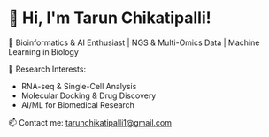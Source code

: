 # 👋 Hi, I'm Tarun Chikatipalli!
🚀 Bioinformatics & AI Enthusiast | NGS & Multi-Omics Data | Machine Learning in Biology

🔬 Research Interests:
- RNA-seq & Single-Cell Analysis
- Molecular Docking & Drug Discovery
- AI/ML for Biomedical Research

📫 Contact me: [tarunchikatipalli1@gmail.com](mailto:tarunchikatipalli1@gmail.com)
